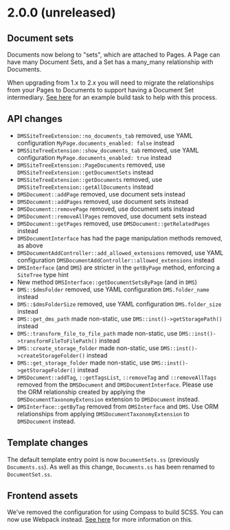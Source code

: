 # 2.0.0 (unreleased)

## Document sets

Documents now belong to "sets", which are attached to Pages. A Page can have many Document Sets, and a Set has a
many_many relationship with Documents.

When upgrading from 1.x to 2.x you will need to migrate the relationships from your Pages to Documents to support
having a Document Set intermediary. [See here](../migration/document-sets.md) for an example build task to help with
this process.

## API changes

* `DMSSiteTreeExtension::no_documents_tab` removed, use YAML configuration `MyPage.documents_enabled: false` instead
* `DMSSiteTreeExtension::show_documents_tab` removed, use YAML configuration `MyPage.documents_enabled: true` instead
* `DMSSiteTreeExtension::PageDocuments` removed, use `DMSSiteTreeExtension::getDocumentSets` instead
* `DMSSiteTreeExtension::getDocuments` removed, use `DMSSiteTreeExtension::getAllDocuments` instead
* `DMSDocument::addPage` removed, use document sets instead
* `DMSDocument::addPages` removed, use document sets instead
* `DMSDocument::removePage` removed, use document sets instead
* `DMSDocument::removeAllPages` removed, use document sets instead
* `DMSDocument::getPages` removed, use `DMSDocument::getRelatedPages` instead
* `DMSDocumentInterface` has had the page manipulation methods removed, as above
* `DMSDocumentAddController::add_allowed_extensions` removed, use YAML configuration `DMSDocumentAddController::allowed_extensions` instead
* `DMSInterface` (and `DMS`) are stricter in the `getByPage` method, enforcing a `SiteTree` type hint
* New method `DMSInterface::getDocumentSetsByPage` (and in `DMS`)
* `DMS::$dmsFolder` removed, use YAML configuration `DMS.folder_name` instead
* `DMS::$dmsFolderSize` removed, use YAML configuration `DMS.folder_size` instead
* `DMS::get_dms_path` made non-static, use `DMS::inst()->getStoragePath()` instead
* `DMS::transform_file_to_file_path` made non-static, use `DMS::inst()->transformFileToFilePath()` instead
* `DMS::create_storage_folder` made non-static, use `DMS::inst()->createStorageFolder()` instead
* `DMS::get_storage_folder` made non-static, use `DMS::inst()->getStorageFolder()` instead
* `DMSDocument::addTag`, `::getTagsList`, `::removeTag` and `::removeAllTags` removed from the `DMSDocument` and `DMSDocumentInterface`. Please use the ORM relationship created by applying the `DMSDocumentTaxonomyExtension` extension to `DMSDocument` instead.
* `DMSInterface::getByTag` removed from `DMSInterface` and `DMS`. Use ORM relationships from applying `DMSDocumentTaxonomyExtension` to `DMSDocument` instead.

## Template changes

The default template entry point is now `DocumentSets.ss` (previously `Documents.ss`). As well as this change,
`Documents.ss` has been renamed to `DocumentSet.ss`.

## Frontend assets

We've removed the configuration for using Compass to build SCSS. You can now use Webpack instead.
[See here](building-frontend-assets.md) for more information on this.
